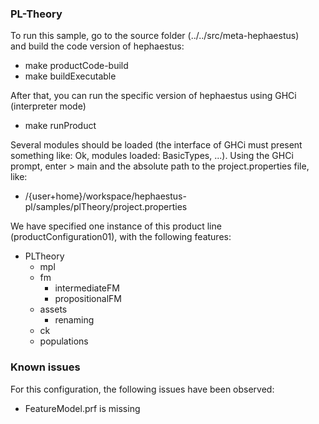 ### PL-Theory

To run this sample, go to the source folder (../../src/meta-hephaestus)  
and build the code version of hephaestus:

* make productCode-build
* make buildExecutable

After that, you can run the specific version of hephaestus 
using GHCi (interpreter mode)

* make runProduct

Several modules should be loaded (the interface of GHCi 
must present something like: Ok, modules loaded: BasicTypes, ...). 
Using the GHCi prompt, enter > main and the absolute 
path to the project.properties file, like: 


* /{user+home}/workspace/hephaestus-pl/samples/plTheory/project.properties


We have specified one instance of this product line (productConfiguration01), 
with the following features:

+ PLTheory
  + mpl
  + fm 
    + intermediateFM
    + propositionalFM
  + assets
    + renaming
  + ck 
  + populations

### Known issues

For this configuration, the following issues have been observed: 

  * FeatureModel.prf is missing
  
